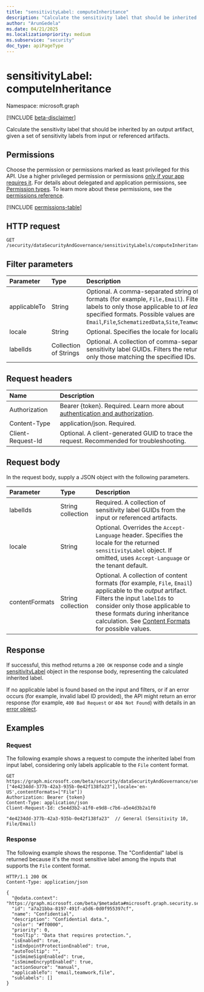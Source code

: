 ```yaml
---
title: "sensitivityLabel: computeInheritance"
description: "Calculate the sensitivity label that should be inherited by an output artifact, given a set of sensitivity labels from input or referenced artifacts."
author: "ArunGedela"
ms.date: 04/21/2025
ms.localizationpriority: medium
ms.subservice: "security"
doc_type: apiPageType
---
```


# sensitivityLabel: computeInheritance

Namespace: microsoft.graph

[!INCLUDE [beta-disclaimer](../../includes/beta-disclaimer.md)]

Calculate the sensitivity label that should be inherited by an output artifact, given a set of sensitivity labels from input or referenced artifacts.

## Permissions

Choose the permission or permissions marked as least privileged for this API. Use a higher privileged permission or permissions [only if your app requires it](/graph/permissions-overview#best-practices-for-using-microsoft-graph-permissions). For details about delegated and application permissions, see [Permission types](/graph/permissions-overview#permission-types). To learn more about these permissions, see the [permissions reference](/graph/permissions-reference).

<!-- {
  "blockType": "permissions",
  "name": "sensitivitylabel-computeinheritance-permissions"
} -->
[!INCLUDE [permissions-table](../includes/permissions/sensitivitylabel-computeinheritance-permissions.md)]

## HTTP request

```http
GET /security/dataSecurityAndGovernance/sensitivityLabels/computeInheritance
```

## Filter parameters

| Parameter      | Type                  | Description                                                                                                                                                                                                                                                                                           |
| :------------- | :-------------------  | :---------------------------------------------------------------------------------------------------------------------------------------------------------------------------------------------------------------------------------------------------------------------------------------------------- |
| applicableTo   | String           | Optional. A comma-separated string of content formats (for example, `File,Email`). Filters the returned labels to only those applicable to *at least one* of the specified formats. Possible values are `Email`,`File`,`SchematizedData`,`Site`,`Teamwork`,`UnifiedGroup`. |
| locale         | String                | Optional. Specifies the locale for localizable fields. |
| labelIds       | Collection of Strings | Optional. A collection of comma-separated string of sensitivity label GUIDs. Filters the returned labels to only those matching the specified IDs. |

## Request headers

| Name                | Description                                                                                                                                 |
| :------------------ | :------------------------------------------------------------------------------------------------------------------------------------------ |
| Authorization       | Bearer {token}. Required. Learn more about [authentication and authorization](/graph/auth/auth-concepts).                                |
| Content-Type        | application/json. Required.                                                                                                                 |
| Client-Request-Id   | Optional. A client-generated GUID to trace the request. Recommended for troubleshooting.                                                  |

## Request body

In the request body, supply a JSON object with the following parameters.

| Parameter      | Type              | Description                                                                                                                                                                            |
| :------------- | :---------------- | :------------------------------------------------------------------------------------------------------------------------------------------------------------------------------------- |
| labelIds       | String collection | Required. A collection of sensitivity label GUIDs from the input or referenced artifacts.                                                                                              |
| locale         | String            | Optional. Overrides the `Accept-Language` header. Specifies the locale for the returned `sensitivityLabel` object. If omitted, uses `Accept-Language` or the tenant default.      |
| contentFormats | String collection | Optional. A collection of content formats (for example, `File`, `Email`) applicable to the *output* artifact. Filters the input `labelIds` to consider only those applicable to these formats during inheritance calculation. See [Content Formats](#content-formats) for possible values. |

## Response

If successful, this method returns a `200 OK` response code and a single [sensitivityLabel](../resources/security-sensitivitylabel.md) object in the response body, representing the calculated inherited label.

If no applicable label is found based on the input and filters, or if an error occurs (for example, invalid label ID provided), the API might return an error response (for example, `400 Bad Request` or `404 Not Found`) with details in an [error object](/graph/errors).

## Examples

### Request

The following example shows a request to compute the inherited label from input label, considering only labels applicable to the `File` content format.

<!-- {
  "blockType": "request",
  "name": "compute_inheritance_from_labels"
} -->
```http
GET https://graph.microsoft.com/beta/security/dataSecurityAndGovernance/sensitivityLabels/computeInheritance(labelIds=["4e4234dd-377b-42a3-935b-0e42f138fa23"],locale='en-US',contentFormats=["File"])
Authorization: Bearer {token}
Content-Type: application/json
Client-Request-Id: c5e4d3b2-a1f0-e9d8-c7b6-a5e4d3b2a1f0

"4e4234dd-377b-42a3-935b-0e42f138fa23"  // General (Sensitivity 10, File/Email)
```

### Response

The following example shows the response. The "Confidential" label is returned because it's the most sensitive label among the inputs that supports the `File` content format.

<!-- {
  "blockType": "response",
  "truncated": true,
  "@odata.type": "microsoft.graph.security.sensitivityLabel"
} -->
```http
HTTP/1.1 200 OK
Content-Type: application/json

{
  "@odata.context": "https://graph.microsoft.com/beta/$metadata#microsoft.graph.security.sensitivityLabel",
  "id": "a7a21bba-8197-491f-a5d6-0d0f955397cf",
  "name": "Confidential",
  "description": "Confidential data.",
  "color": "#ff0000",
  "priority": 0,
  "toolTip": "Data that requires protection.",
  "isEnabled": true,
  "isEndpointProtectionEnabled": true,
  "autoTooltip": "",
  "isSmimeSignEnabled": true,
  "isSmimeEncryptEnabled": true,
  "actionSource": "manual",
  "applicableTo": "email,teamwork,file",
  "sublabels": []
}
```
